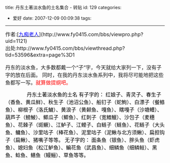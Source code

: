 title: 丹东土著淡水鱼的土名集合 -  转贴
id: 129
categories:
  - 爱好
date: 2007-12-09 00:09:38
tags:
---

<div id="msgcns!9697D6160EFEBC17!1570" class="bvMsg"><div><font size="3">作者:[<u><font color="#0000ff">九痴老人</font></u>](http://www.fy0415.com/bbs/viewpro.php?uid=1121) </font></div>
<div><font size="3">出处:http://www.fy0415.com/bbs/viewthread.php?tid=53596&amp;extra=page%3D1</font></div>
<div><font size="3"></font> </div>
<div><font size="3">丹东的淡水鱼，大多数都戴一个“子”字，今天就给大家列一下，没有子字的放在后面。
同时，在我的丹东淡水鱼系列中，我将尽可能地把这些鱼都写一写。</font><font size="3"><font color="red">就算做提纲吧。

</font><font color="#000000"><font face="宋体"><font>                 丹东土著淡水鱼的土名</font></font></font>
<font color="#000000"></font>
<font color="#000000"><font face="宋体"><font>有子字的：</font></font></font>
</font><font color="#000000"><font size="3"><font face="宋体"><font>红娘子、青灵子、春生子（香鱼、黄瓜鲜）、秋生子（池沼公鱼）、船钉子（蛇鮈）、白漂子（餐鲦鱼</font></font><font face="宋体"><font>）、柳根子（洛氏</font></font><font face="宋体"><font>鱥</font></font><font face="宋体"><font>）、黄浪子（黄颡鱼、嘎鱼）、瞎嘎子（沙塘鳢）、葫芦子（</font></font><font face="宋体"><font>鳑</font></font><font face="宋体"><font>鮍</font></font></font><font face="宋体"><font><font size="3">）、鲫瓜子（鲫鱼）、红刺子（宽鳍鱲）、沙包子（麦穗鱼）、花棘子（斑鳜）、江鲈子、江鲤子、白鲢子（鲢鱼）、花鲢子（大头鱼、鳙鱼）、沙里咕子（棒花鱼）、泥里咕子（泥鳅与北方须鳅）、扁担钩子（扁鳅）、猪嘴子等等。
<font color="#000000"></font>
</font><font color="#000000"><font face="宋体"><font size="3">无子字的：
面条鱼（银鱼）、胖头鱼（虾虎鱼）、媳妇鱼（松江鲈鱼）、鳊花鱼（武昌鱼）、细鳞鱼（细鳞鲑）、黑鱼、鲶鱼、鳝鱼（鳗鲡）、草鱼等等。</font></font></font></font></font></font></div></div>